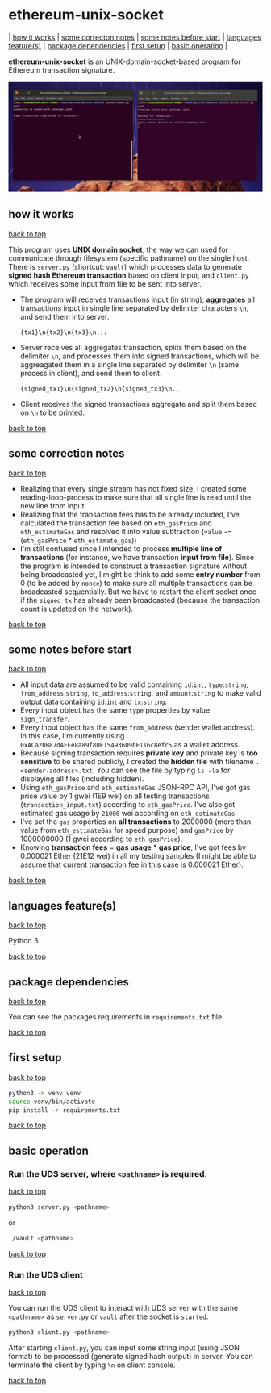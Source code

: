# ethereum-unix-socket

| [how it works](#how-it-works) | [some correcton notes](#some-correction-notes) | [some notes before start](#some-notes-before-start) | [languages feature(s)](#language-features) | [package dependencies](#package-dependencies) | [first setup](#first-setup) | [basic operation](#basic-operation) |

**ethereum-unix-socket** is an UNIX-domain-socket-based program for Ethereum transaction signature.

![ethereum-unix-socket](demo2.gif)

## how it works

[back to top](#ethereum-unix-socket)

This program uses **UNIX domain socket**, the way we can used for communicate through filesystem (specific pathname) on the single host. There is `server.py` (shortcut: `vault`) which processes data to generate **signed hash Ethereum transaction** based on client input, and `client.py` which receives some input from file to be sent into server.

- The program will receives transactions input (in string), **aggregates** all transactions input in single line separated by delimiter characters `\n`, and send them into server.
  ```
  {tx1}\n{tx2}\n{tx3}\n...
  ```
- Server receives all aggregates transaction, splits them based on the delimiter `\n`, and processes them into signed transactions, which will be aggreagated them in a single line separated by delimiter `\n` (same process in client), and send them to client.
  ```
  {signed_tx1}\n{signed_tx2}\n{signed_tx3}\n...
  ```
- Client receives the signed transactions aggregate and split them based on `\n` to be printed.

[back to top](#ethereum-unix-socket)

## some correction notes

[back to top](#ethereum-unix-socket)

- Realizing that every single stream has not fixed size, I created some reading-loop-process to make sure that all single line is read until the new line from input.
- Realizing that the transaction fees has to be already included, I've calculated the transaction fee based on `eth_gasPrice` and `eth_estimateGas` and resolved it into value subtraction (`value` -= (`eth_gasPrice` * `eth_estimate_gas`))
- I'm still confused since I intended to process **multiple line of transactions** (for instance, we have transaction **input from file**). Since the program is intended to construct a transaction signature without being broadcasted yet, I might be think to add some **entry number** from 0 (to be added by `nonce`) to make sure all multiple transactions can be broadcasted sequentially. But we have to restart the client socket once if the `signed_tx` has already been broadcasted (because the transaction count is updated on the network).

[back to top](#ethereum-unix-socket)

## some notes before start

[back to top](#ethereum-unix-socket)

- All input data are assumed to be valid containing `id`:`int`, `type`:`string`, `from_address`:`string`, `to_address`:`string`, and `amount`:`string` to make valid output data containing `id`:`int` and `tx`:`string`.
- Every input object has the same `type` properties by value: `sign_transfer`.
- Every input object has the same `from_address` (sender wallet address). In this case, I'm currently using `0xACa20B87dAEFe8a89f80E15493609bE116c8efc5` as a wallet address.
- Because signing transaction requires **private key** and private key is **too sensitive** to be shared publicly, I created the **hidden file** with filename `.<sender-address>.txt`. You can see the file by typing `ls -la` for displaying all files (including hidden).
- Using `eth_gasPrice` and `eth_estimateGas` JSON-RPC API, I've got gas price value by 1 gwei (1E9 wei) on all testing transactions (`transaction_input.txt`) according to `eth_gasPrice`. I've also got estimated gas usage by `21000` wei according on `eth_estimateGas`.
- I've set the `gas` properties on **all transactions** to 2000000 (more than value from `eth_estimateGas` for speed purpose) and `gasPrice` by 1000000000 (1 gwei according to `eth_gasPrice`).
- Knowing **transaction fees** = **gas usage** * **gas price**, I've got fees by 0.000021 Ether (21E12 wei) in all my testing samples (I might be able to assume that current transaction fee in this case is 0.000021 Ether).

[back to top](#ethereum-unix-socket)

## languages feature(s)

[back to top](#ethereum-unix-socket)

Python 3

[back to top](#ethereum-unix-socket)

## package dependencies

[back to top](#ethereum-unix-socket)

You can see the packages requirements in `requirements.txt` file.

[back to top](#ethereum-unix-socket)

## first setup

[back to top](#ethereum-unix-socket)

```bash
python3 -m venv venv
source venv/bin/activate
pip install -r requirements.txt
```

[back to top](#ethereum-unix-socket)

## basic operation

### Run the UDS server, where `<pathname>` is required.

[back to top](#ethereum-unix-socket)

```bash
python3 server.py <pathname>
```

or

```bash
./vault <pathname>
```

[back to top](#ethereum-unix-socket)

### Run the UDS client

[back to top](#ethereum-unix-socket)

You can run the UDS client to interact with UDS server with the same `<pathname>` as `server.py` or `vault` after the socket is `started`.

```bash
python3 client.py <pathname>
```

After starting `client.py`, you can input some string input (using JSON format) to be processed (generate signed hash output) in server. You can terminate the client by typing `\n` on client console.

[back to top](#ethereum-unix-socket)
